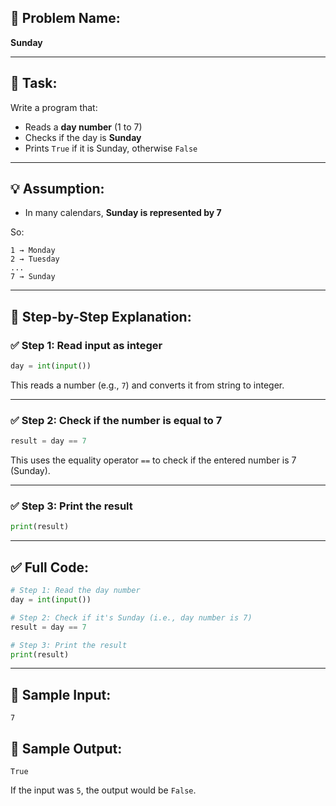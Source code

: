 ## 🧩 **Problem Name:**

**Sunday**

---

## 📝 **Task:**

Write a program that:

- Reads a **day number** (1 to 7)
- Checks if the day is **Sunday**
- Prints `True` if it is Sunday, otherwise `False`

---

## 💡 **Assumption:**

- In many calendars, **Sunday is represented by 7**

So:

```
1 → Monday
2 → Tuesday
...
7 → Sunday
```

---

## 🧠 **Step-by-Step Explanation:**

### ✅ Step 1: Read input as integer

```python
day = int(input())
```

This reads a number (e.g., `7`) and converts it from string to integer.

---

### ✅ Step 2: Check if the number is equal to 7

```python
result = day == 7
```

This uses the equality operator `==` to check if the entered number is 7 (Sunday).

---

### ✅ Step 3: Print the result

```python
print(result)
```

---

## ✅ Full Code:

```python
# Step 1: Read the day number
day = int(input())

# Step 2: Check if it's Sunday (i.e., day number is 7)
result = day == 7

# Step 3: Print the result
print(result)
```

---

## 🧪 Sample Input:

```
7
```

## 🎯 Sample Output:

```
True
```

If the input was `5`, the output would be `False`.
